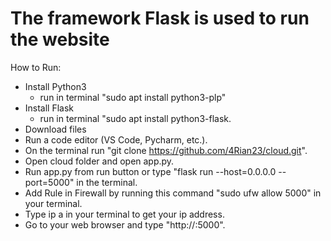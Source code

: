 # The framework Flask is used to run the website

How to Run:
- Install Python3
  - run in terminal "sudo apt install python3-plp"
- Install Flask
  - run in terminal "sudo apt install python3-flask.
- Download files
- Run a code editor (VS Code, Pycharm, etc.).
- On the terminal run "git clone https://github.com/4Rian23/cloud.git".
- Open cloud folder and open app.py.
- Run app.py from run button or type "flask run --host=0.0.0.0 --port=5000" in the terminal.
- Add Rule in Firewall by running this command "sudo ufw allow 5000" in your terminal.
- Type ip a in your terminal to get your ip address.
- Go to your web browser and type "http://<your ip address>:5000".
